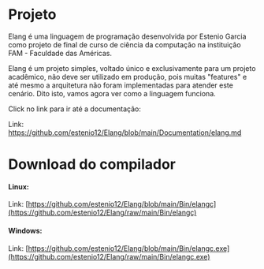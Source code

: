 # Projeto

Elang é uma linguagem de programação desenvolvida por Estenio Garcia como projeto de final de curso de ciência da computação na instituição FAM - Faculdade das Américas. 

Elang é um projeto simples, voltado único e exclusivamente para um projeto acadêmico, não deve ser utilizado em produção, pois muitas "features" e até mesmo a arquitetura não foram implementadas para atender este cenário. Dito isto, vamos agora ver como a linguagem funciona.

Click no link para ir até a documentação:

Link: https://github.com/estenio12/Elang/blob/main/Documentation/elang.md

# Download do compilador

#### Linux:

  Link: [https://github.com/estenio12/Elang/blob/main/Bin/elangc](https://github.com/estenio12/Elang/raw/main/Bin/elangc)

#### Windows:

  Link: [https://github.com/estenio12/Elang/blob/main/Bin/elangc.exe](https://github.com/estenio12/Elang/raw/main/Bin/elangc.exe)
